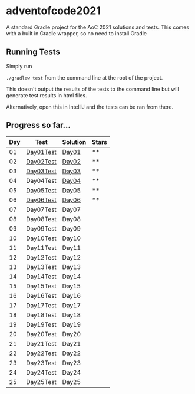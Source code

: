 # adventofcode2021

A standard Gradle project for the AoC 2021 solutions and tests.
This comes with a built in Gradle wrapper, so no need to install Gradle

## Running Tests
Simply run

`./gradlew test` from the command line at the root of the project.

This doesn't output the results of the tests to the command line but will generate test results in html files.

Alternatively, open this in IntelliJ and the tests can be ran from there.

## Progress so far...

| Day | Test | Solution | Stars |
|-----|------|----------|-------|
| 01 | [Day01Test](./src/test/kotlin/mpbostock/Day01Test.kt) | [Day01](./src/main/kotlin/mpbostock/Day01.kt) | ** |
| 02 | [Day02Test](./src/test/kotlin/mpbostock/Day02Test.kt) | [Day02](./src/main/kotlin/mpbostock/Day02.kt) | ** |
| 03 | [Day03Test](./src/test/kotlin/mpbostock/Day03Test.kt) | [Day03](./src/main/kotlin/mpbostock/Day03.kt) | ** |
| 04 | Day04Test | [Day04](./src/main/kotlin/mpbostock/Day04.kt) | ** |
| 05 | [Day05Test](./src/test/kotlin/mpbostock/Day05Test.kt) | [Day05](./src/main/kotlin/mpbostock/Day05.kt) | ** |
| 06 | [Day06Test](./src/test/kotlin/mpbostock/Day06Test.kt) | [Day06](./src/main/kotlin/mpbostock/Day06.kt) | ** |
| 07 | Day07Test | Day07 |    |
| 08 | Day08Test | Day08 |    |
| 09 | Day09Test | Day09 |    |
| 10 | Day10Test | Day10 |    |
| 11 | Day11Test | Day11 |    |
| 12 | Day12Test | Day12 |    |
| 13 | Day13Test | Day13 |    |
| 14 | Day14Test | Day14 |    |
| 15 | Day15Test | Day15 |    |
| 16 | Day16Test | Day16 |    |
| 17 | Day17Test | Day17 |    |
| 18 | Day18Test | Day18 |    |
| 19 | Day19Test | Day19 |    |
| 20 | Day20Test | Day20 |    |
| 21 | Day21Test | Day21 |    |
| 22 | Day22Test | Day22 |    |
| 23 | Day23Test | Day23 |    |
| 24 | Day24Test | Day24 |    |
| 25 | Day25Test | Day25 |    |